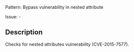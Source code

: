 Pattern: Bypass vulnerability in nested attribute

Issue: -

## Description

Checks for nested attributes vulnerability (CVE-2015-7577).